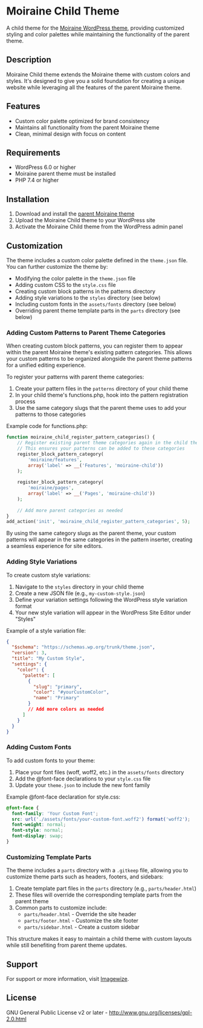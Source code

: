 # Moiraine Child Theme

A child theme for the [Moiraine WordPress theme](https://github.com/imagewize/moiraine), providing customized styling and color palettes while maintaining the functionality of the parent theme.

## Description

Moiraine Child theme extends the Moiraine theme with custom colors and styles. It's designed to give you a solid foundation for creating a unique website while leveraging all the features of the parent Moiraine theme.

## Features

- Custom color palette optimized for brand consistency
- Maintains all functionality from the parent Moiraine theme
- Clean, minimal design with focus on content

## Requirements

- WordPress 6.0 or higher
- Moiraine parent theme must be installed
- PHP 7.4 or higher

## Installation

1. Download and install the [parent Moiraine theme](https://github.com/imagewize/moiraine)
2. Upload the Moiraine Child theme to your WordPress site
3. Activate the Moiraine Child theme from the WordPress admin panel

## Customization

The theme includes a custom color palette defined in the `theme.json` file. You can further customize the theme by:

- Modifying the color palette in the `theme.json` file
- Adding custom CSS to the `style.css` file
- Creating custom block patterns in the patterns directory
- Adding style variations to the `styles` directory (see below)
- Including custom fonts in the `assets/fonts` directory (see below)
- Overriding parent theme template parts in the `parts` directory (see below)

### Adding Custom Patterns to Parent Theme Categories

When creating custom block patterns, you can register them to appear within the parent Moiraine theme's existing pattern categories. This allows your custom patterns to be organized alongside the parent theme patterns for a unified editing experience.

To register your patterns with parent theme categories:

1. Create your pattern files in the `patterns` directory of your child theme
2. In your child theme's functions.php, hook into the pattern registration process
3. Use the same category slugs that the parent theme uses to add your patterns to those categories

Example code for functions.php:
```php
function moiraine_child_register_pattern_categories() {
    // Register existing parent theme categories again in the child theme
    // This ensures your patterns can be added to these categories
    register_block_pattern_category(
        'moiraine/features',
        array('label' => __('Features', 'moiraine-child'))
    );
    
    register_block_pattern_category(
        'moiraine/pages',
        array('label' => __('Pages', 'moiraine-child'))
    );
    
    // Add more parent categories as needed
}
add_action('init', 'moiraine_child_register_pattern_categories', 5);
```

By using the same category slugs as the parent theme, your custom patterns will appear in the same categories in the pattern inserter, creating a seamless experience for site editors.

### Adding Style Variations

To create custom style variations:

1. Navigate to the `styles` directory in your child theme
2. Create a new JSON file (e.g., `my-custom-style.json`)
3. Define your variation settings following the WordPress style variation format
4. Your new style variation will appear in the WordPress Site Editor under "Styles"

Example of a style variation file:
```json
{
  "$schema": "https://schemas.wp.org/trunk/theme.json",
  "version": 3,
  "title": "My Custom Style",
  "settings": {
    "color": {
      "palette": [
        {
          "slug": "primary",
          "color": "#yourCustomColor",
          "name": "Primary"
        }
        // Add more colors as needed
      ]
    }
  }
}
```

### Adding Custom Fonts

To add custom fonts to your theme:

1. Place your font files (woff, woff2, etc.) in the `assets/fonts` directory
2. Add the @font-face declarations to your `style.css` file
3. Update your `theme.json` to include the new font family

Example @font-face declaration for style.css:
```css
@font-face {
  font-family: 'Your Custom Font';
  src: url('./assets/fonts/your-custom-font.woff2') format('woff2');
  font-weight: normal;
  font-style: normal;
  font-display: swap;
}
```

### Customizing Template Parts

The theme includes a `parts` directory with a `.gitkeep` file, allowing you to customize theme parts such as headers, footers, and sidebars:

1. Create template part files in the `parts` directory (e.g., `parts/header.html`)
2. These files will override the corresponding template parts from the parent theme
3. Common parts to customize include:
   - `parts/header.html` - Override the site header
   - `parts/footer.html` - Customize the site footer 
   - `parts/sidebar.html` - Create a custom sidebar

This structure makes it easy to maintain a child theme with custom layouts while still benefiting from parent theme updates.

## Support

For support or more information, visit [Imagewize](https://imagewize.com).

## License

GNU General Public License v2 or later - http://www.gnu.org/licenses/gpl-2.0.html